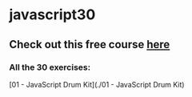 # javascript30

## Check out this free course [here](https://www.javascript30.com)

### All the 30 exercises:

[01 - JavaScript Drum Kit](./01 - JavaScript Drum Kit)
